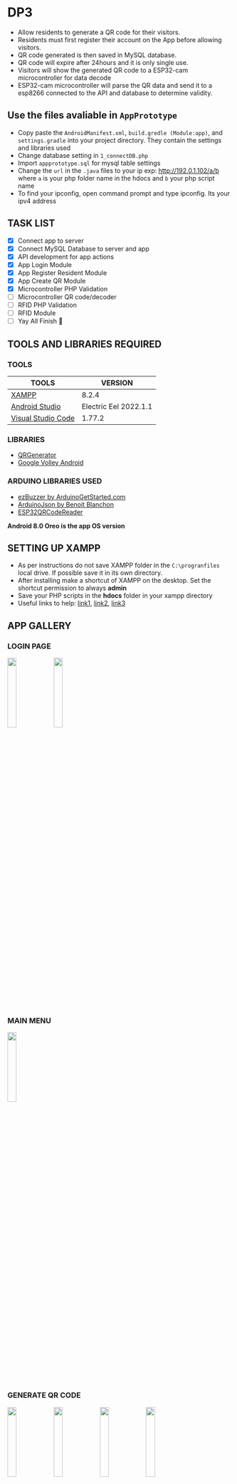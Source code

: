 # DP3
- Allow residents to generate a QR code for their visitors.
- Residents must first register their account on the App before allowing visitors.
- QR code generated is then saved in MySQL database.
- QR code will expire after 24hours and it is only single use.
- Visitors will show the generated QR code to a ESP32-cam microcontroller for data decode
- ESP32-cam microcontroller will parse the QR data and send it to a esp8266 connected to the API and database to determine validity.

## Use the files avaliable in `AppPrototype`
- Copy paste the `AndroidManifest.xml`, `build.gredle (Module:app)`, and `settings.gradle` into your project directory. They contain the settings and libraries used
- Change database setting in `1_connectDB.php`
- Import `appprototype.sql` for mysql table settings
- Change the `url` in the `.java` files to your ip exp: http://192.0.1.102/a/b where `a` is your php folder name in the hdocs and `b` your php script name
- To find your ipconfig, open command prompt and type ipconfig. Its your ipv4 address

## TASK LIST
- [x] Connect app to server
- [x] Connect MySQL Database to server and app
- [x] API development for app actions
- [x] App Login Module 
- [x] App Register Resident Module
- [x] App Create QR Module
- [x] Microcontroller PHP Validation
- [ ] Microcontroller QR code/decoder
- [ ] RFID PHP Validation
- [ ] RFID Module
- [ ] Yay All Finish :tada:

## TOOLS AND LIBRARIES REQUIRED

### TOOLS

| TOOLS | VERSION |
| --- | --- |
| [XAMPP](https://www.apachefriends.org/download.html) | 8.2.4 |
| [Android Studio](https://developer.android.com/studio) | Electric Eel 2022.1.1 |
| [Visual Studio Code](https://code.visualstudio.com/download) | 1.77.2|

### LIBRARIES
- [QRGenerator](https://github.com/androidmads/QRGenerator)
- [Google Volley Android](https://www.codeseasy.com/google-volley-android/)

### ARDUINO LIBRARIES USED
- [ezBuzzer by ArduinoGetStarted.com](https://github.com/ArduinoGetStarted/buzzer)
- [ArduinoJson by Benoit Blanchon](https://arduinojson.org/v6/assistant/#/step1)
- [ESP32QRCodeReader](https://www.makeuseof.com/scanning-qr-codes-with-esp32-cam/)

**Android 8.0 Oreo is the app OS version**

## SETTING UP XAMPP
- As per instructions do not save XAMPP folder in the `C:\progranfiles` local drive. If possible save it in its own directory.
- After installing make a shortcut of XAMPP on the desktop. Set the shortcut permission to always **admin**
- Save your PHP scripts in the **hdocs** folder in your xampp directory
- Useful links to help: [link1](https://people.utm.my/shaharil/access-pc-localhost-xampp-server-from-mobile/), [link2](https://www.austincc.edu/rmartin6/coursecontent/inew2338/07-XAMPPSetup.pdf), [link3](https://www.simplilearn.com/tutorials/php-tutorial/php-using-xampp#:~:text=Before%20running%20a%20PHP%20script,web%20pages%20will%20be%20stored.)

## APP GALLERY 
### LOGIN PAGE
<img align="left" src="https://user-images.githubusercontent.com/94662590/234260879-3d4d29e5-9ba3-4745-8250-fbdbf2cf89ad.png" width=20% height=20%>

<img align="center" src="https://user-images.githubusercontent.com/94662590/234262954-85307232-c79b-428f-8ed1-e5059548c5e7.png" width=20% height=20%>

### MAIN MENU
<img src="https://user-images.githubusercontent.com/94662590/234264574-786a394e-5fce-4852-a290-98192cf79626.png" width=20% height=20%>

### GENERATE QR CODE
<img align="left" src="https://user-images.githubusercontent.com/94662590/234264766-c51c0901-d3c5-4811-aefc-fc1a1f8e4f7b.png" width=20% height=20%>
<img align="left" src="https://user-images.githubusercontent.com/94662590/234265002-fe10e084-3810-4099-a95d-89dd4ffdf0dc.png" width=20% height=20%>
<img align="left" src="https://user-images.githubusercontent.com/94662590/234265412-4eb10fe7-a227-431e-a3aa-e0da91f26f45.png" width=20% height=20%>
<img align="left" src="https://user-images.githubusercontent.com/94662590/234266668-40c588ab-79c9-45e1-8471-8fb14ef130b6.png" width=20% height=20%>
